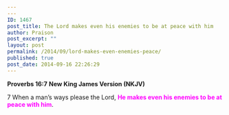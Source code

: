 ```yaml
---
---
ID: 1467
post_title: The Lord makes even his enemies to be at peace with him
author: Praison
post_excerpt: ""
layout: post
permalink: /2014/09/lord-makes-even-enemies-peace/
published: true
post_date: 2014-09-16 22:26:29
---
```

<strong>Proverbs 16:7</strong>
<strong> New King James Version (NKJV)</strong>

7 When a man’s ways please the Lord,
<strong><span style="color: #ff00ff;">He makes even his enemies to be at peace with him</span></strong>.